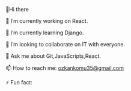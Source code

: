 👋Hi there 

🔭 I’m currently working on React.

🌱 I’m currently learning Django. 

👯 I’m looking to collaborate on IT with everyone.

💬 Ask me about Git,JavaScripts,React.

📫 How to reach me: ozkankomu35@gmail.com

⚡ Fun fact:
